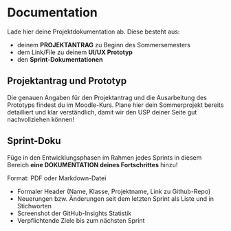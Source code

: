 # Documentation

Lade hier deine Projektdokumentation ab. 
Diese besteht aus:
-   deinem **PROJEKTANTRAG** zu Beginn des Sommersemesters 
-   dem Link/File zu deinem **UI/UX Prototyp**
-   den **Sprint-Dokumentationen**

  

## Projektantrag und Prototyp
Die genauen Angaben für den Projektantrag und die Ausarbeitung des Prototyps findest du im Moodle-Kurs. Plane hier dein Sommerprojekt bereits detailliert und klar verständlich, damit wir den USP deiner Seite gut nachvollziehen können!

## Sprint-Doku
Füge in den Entwicklungsphasen im Rahmen jedes Sprints in diesem Bereich **eine DOKUMENTATION deines Fortschrittes** hinzu!

Format: PDF oder Markdown-Datei

-   Formaler Header (Name, Klasse, Projektname, Link zu Github-Repo)
-   Neuerungen bzw.  Änderungen seit dem letzten Sprint als Liste und in Stichworten
-   Screenshot der GitHub-Insights Statistik
-   Verpflichtende Ziele bis zum nächsten Sprint
